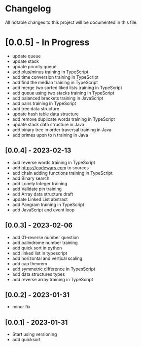 # Changelog

All notable changes to this project will be documented in this file.

# [0.0.5] - In Progress
- update queue
- update stack
- update priority queue
- add plus/minus training in TypeScript
- add time conversion training in TypeScript
- add find the median training in TypeScript
- add merge two sorted liked lists training in TypeScript
- add queue using two stacks training in TypeScript
- add balanced brackets training in JavaScript
- add pairs training in TypeScript
- add tree data structure
- update hash table data structure
- add remove duplicate words training in TypeScript
- update stack data structure in Java
- add binary tree in order traversal training in Java
- add primes upon to n training in Java

## [0.0.4] - 2023-02-13
- add reverse words training in TypeScript
- add https://codewars.com to sources
- add chain adding functions training in TypeScript
- add Binary search
- add Lonely Integer training
- add Validate pin training
- add Array data structure draft
- update Linked List abstract
- add Pangram training in TypeScript
- add JavaScript and event loop
## [0.0.3] - 2023-02-06

- add 01-reverse number question
- add palindrome number training
- add quick sort in python
- add linked list in typescript
- add horizontal and vertical scaling
- add cap theorem
- add symmetric difference in TypesScript
- add data structures types
- add reverse array training in TypeScript

## [0.0.2] - 2023-01-31
- minor fix

## [0.0.1] - 2023-01-31

- Start using versioning
- add quicksort
